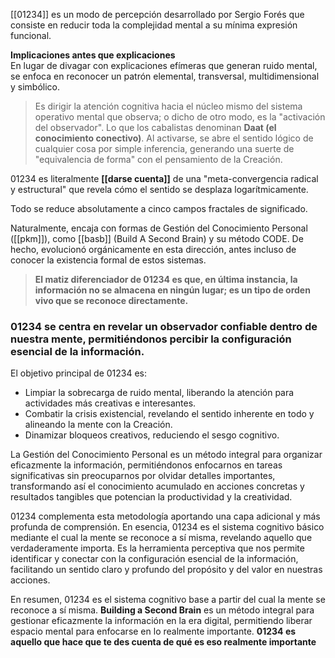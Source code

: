 [[01234]] es un modo de percepción desarrollado por Sergio Forés que consiste en reducir toda la complejidad mental a su mínima expresión funcional.

**Implicaciones antes que explicaciones**  
En lugar de divagar con explicaciones efímeras que generan ruido mental, se enfoca en reconocer un patrón elemental, transversal, multidimensional y simbólico.

> Es dirigir la atención cognitiva hacia el núcleo mismo del sistema operativo mental que observa; o dicho de otro modo, es la "activación del observador". Lo que los cabalistas denominan **Daat (el conocimiento conectivo)**. Al activarse, se abre el sentido lógico de cualquier cosa por simple inferencia, generando una suerte de "equivalencia de forma" con el pensamiento de la Creación.

01234 es literalmente **[[darse cuenta]]** de una "meta-convergencia radical y estructural" que revela cómo el sentido se desplaza logarítmicamente.

Todo se reduce absolutamente a cinco campos fractales de significado.

Naturalmente, encaja con formas de Gestión del Conocimiento Personal ([[pkm]]), como [[basb]] (Build A Second Brain) y su método CODE. De hecho, evolucionó orgánicamente en esta dirección, antes incluso de conocer la existencia formal de estos sistemas.

> **El matiz diferenciador de 01234 es que, en última instancia, la información no se almacena en ningún lugar; es un tipo de orden vivo que se reconoce directamente.**

### 01234 se centra en revelar un observador confiable dentro de nuestra mente, permitiéndonos percibir la configuración esencial de la información.

El objetivo principal de 01234 es:

- Limpiar la sobrecarga de ruido mental, liberando la atención para actividades más creativas e interesantes.
- Combatir la crisis existencial, revelando el sentido inherente en todo y alineando la mente con la Creación.
- Dinamizar bloqueos creativos, reduciendo el sesgo cognitivo.

La Gestión del Conocimiento Personal es un método integral para organizar eficazmente la información, permitiéndonos enfocarnos en tareas significativas sin preocuparnos por olvidar detalles importantes, transformando así el conocimiento acumulado en acciones concretas y resultados tangibles que potencian la productividad y la creatividad.

01234 complementa esta metodología aportando una capa adicional y más profunda de comprensión. En esencia, 01234 es el sistema cognitivo básico mediante el cual la mente se reconoce a sí misma, revelando aquello que verdaderamente importa. Es la herramienta perceptiva que nos permite identificar y conectar con la configuración esencial de la información, facilitando un sentido claro y profundo del propósito y del valor en nuestras acciones.

En resumen, 01234 es el sistema cognitivo base a partir del cual la mente se reconoce a sí misma. **Building a Second Brain** es un método integral para gestionar eficazmente la información en la era digital, permitiendo liberar espacio mental para enfocarse en lo realmente importante. **01234 es aquello que hace que te des cuenta de qué es eso realmente importante**
